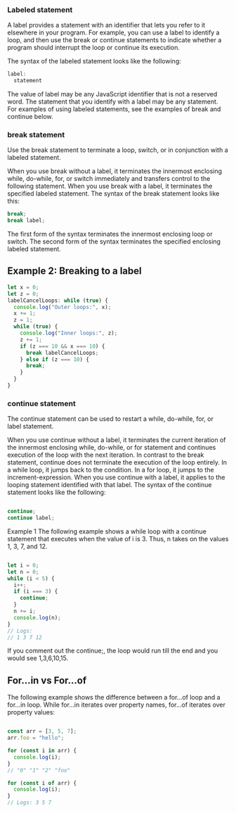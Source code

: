 ### Labeled statement
A label provides a statement with an identifier that lets you refer to it elsewhere in your program. For example, you can use a label to identify a loop, and then use the break or continue statements to indicate whether a program should interrupt the loop or continue its execution.

The syntax of the labeled statement looks like the following:


```js
label:
  statement
```

The value of label may be any JavaScript identifier that is not a reserved word. The statement that you identify with a label may be any statement. For examples of using labeled statements, see the examples of break and continue below.

### break statement
Use the break statement to terminate a loop, switch, or in conjunction with a labeled statement.

When you use break without a label, it terminates the innermost enclosing while, do-while, for, or switch immediately and transfers control to the following statement.
When you use break with a label, it terminates the specified labeled statement.
The syntax of the break statement looks like this:

```js
break;
break label;
```

The first form of the syntax terminates the innermost enclosing loop or switch.
The second form of the syntax terminates the specified enclosing labeled statement.

## Example 2: Breaking to a label

```js
let x = 0;
let z = 0;
labelCancelLoops: while (true) {
  console.log("Outer loops:", x);
  x += 1;
  z = 1;
  while (true) {
    console.log("Inner loops:", z);
    z += 1;
    if (z === 10 && x === 10) {
      break labelCancelLoops;
    } else if (z === 10) {
      break;
    }
  }
}
```

### continue statement
The continue statement can be used to restart a while, do-while, for, or label statement.

When you use continue without a label, it terminates the current iteration of the innermost enclosing while, do-while, or for statement and continues execution of the loop with the next iteration. In contrast to the break statement, continue does not terminate the execution of the loop entirely. In a while loop, it jumps back to the condition. In a for loop, it jumps to the increment-expression.
When you use continue with a label, it applies to the looping statement identified with that label.
The syntax of the continue statement looks like the following:

```js

continue;
continue label;

```

Example 1
The following example shows a while loop with a continue statement that executes when the value of i is 3. Thus, n takes on the values 1, 3, 7, and 12.

```js

let i = 0;
let n = 0;
while (i < 5) {
  i++;
  if (i === 3) {
    continue;
  }
  n += i;
  console.log(n);
}
// Logs:
// 1 3 7 12

```
If you comment out the continue;, the loop would run till the end and you would see 1,3,6,10,15.

## For...in vs For...of

The following example shows the difference between a for...of loop and a for...in loop. While for...in iterates over property names, for...of iterates over property values:

```js

const arr = [3, 5, 7];
arr.foo = "hello";

for (const i in arr) {
  console.log(i);
}
// "0" "1" "2" "foo"

for (const i of arr) {
  console.log(i);
}
// Logs: 3 5 7

```


